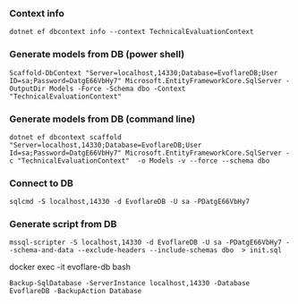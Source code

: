 
### Context info
```
dotnet ef dbcontext info --context TechnicalEvaluationContext
```

### Generate models from DB (power shell)
```
Scaffold-DbContext "Server=localhost,14330;Database=EvoflareDB;User ID=sa;Password=DatgE66VbHy7" Microsoft.EntityFrameworkCore.SqlServer -OutputDir Models -Force -Schema dbo -Context "TechnicalEvaluationContext"
```

### Generate models from DB (command line)
```
dotnet ef dbcontext scaffold "Server=localhost,14330;Database=EvoflareDB;User Id=sa;Password=DatgE66VbHy7" Microsoft.EntityFrameworkCore.SqlServer -c "TechnicalEvaluationContext"  -o Models -v --force --schema dbo
```
### Connect to DB
```
sqlcmd -S localhost,14330 -d EvoflareDB -U sa -PDatgE66VbHy7
```

### Generate script from DB
```
mssql-scripter -S localhost,14330 -d EvoflareDB -U sa -PDatgE66VbHy7 --schema-and-data --exclude-headers --include-schemas dbo  > init.sql
```

docker exec -it evoflare-db bash

```
Backup-SqlDatabase -ServerInstance localhost,14330 -Database EvoflareDB -BackupAction Database
```